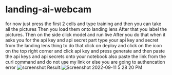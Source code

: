 # landing-ai-webcam
for now just press the first 2 cells and type training
and then you can take all the pictures
Then you load them onto landing lens
After that you label the pictures.
Then on the side click model and run live
After you do that
when it asks you for the api key and api secret part type your api key and secret from the landing lens thing
to do that click on deploy and click on the icon on the top right corner
and click api key and press generate and then paste the api keys and api secrets onto your notebook
also paste the link from the curl command and do not use my link or else you are going to authencation error
![screenshot](https://user-images.githubusercontent.com/69127002/189499541-83974ec7-9178-40be-8789-d36b9c981866.png)
Result:![Screenshot 2022-09-11 5 28 20 PM](https://user-images.githubusercontent.com/69127002/189555893-23822b68-2307-42bc-bebf-b69dde4ba51c.png)
